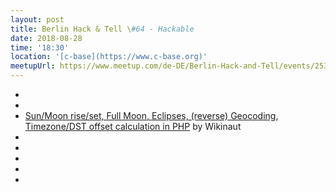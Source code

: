 ```yaml
---
layout: post
title: Berlin Hack & Tell \#64 - Hackable
date: 2018-08-28
time: '18:30'
location: '[c-base](https://www.c-base.org)'
meetupUrl: https://www.meetup.com/de-DE/Berlin-Hack-and-Tell/events/253976926/
---
```


* 
* 
* [Sun/Moon rise/set, Full Moon, Eclipses, (reverse) Geocoding, Timezone/DST offset calculation in PHP](https://gitlab.com/Wikinaut/astro) by Wikinaut
*
*
*
*
*
